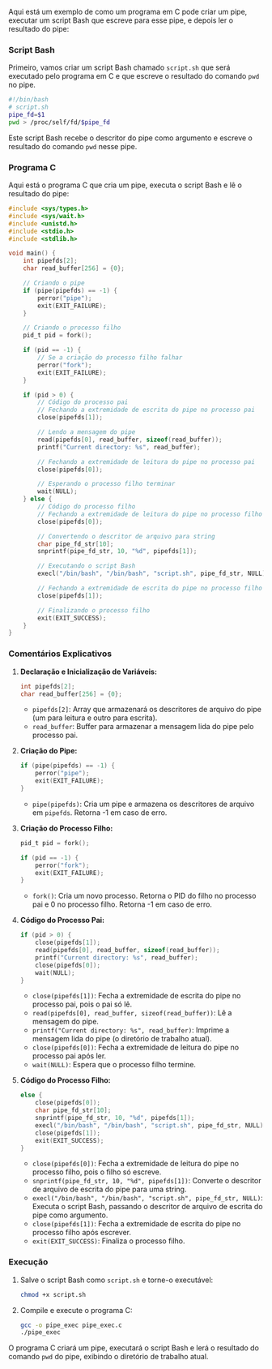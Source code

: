 Aqui está um exemplo de como um programa em C pode criar um pipe, executar um script Bash que escreve para esse pipe, e depois ler o resultado do pipe:

### Script Bash

Primeiro, vamos criar um script Bash chamado `script.sh` que será executado pelo programa em C e que escreve o resultado do comando `pwd` no pipe.

```bash
#!/bin/bash
# script.sh
pipe_fd=$1
pwd > /proc/self/fd/$pipe_fd
```

Este script Bash recebe o descritor do pipe como argumento e escreve o resultado do comando `pwd` nesse pipe.

### Programa C

Aqui está o programa C que cria um pipe, executa o script Bash e lê o resultado do pipe:

```c
#include <sys/types.h>
#include <sys/wait.h>
#include <unistd.h>
#include <stdio.h>
#include <stdlib.h>

void main() {
    int pipefds[2];
    char read_buffer[256] = {0};

    // Criando o pipe
    if (pipe(pipefds) == -1) {
        perror("pipe");
        exit(EXIT_FAILURE);
    }

    // Criando o processo filho
    pid_t pid = fork();

    if (pid == -1) {
        // Se a criação do processo filho falhar
        perror("fork");
        exit(EXIT_FAILURE);
    }

    if (pid > 0) {
        // Código do processo pai
        // Fechando a extremidade de escrita do pipe no processo pai
        close(pipefds[1]);

        // Lendo a mensagem do pipe
        read(pipefds[0], read_buffer, sizeof(read_buffer));
        printf("Current directory: %s", read_buffer);

        // Fechando a extremidade de leitura do pipe no processo pai
        close(pipefds[0]);

        // Esperando o processo filho terminar
        wait(NULL);
    } else {
        // Código do processo filho
        // Fechando a extremidade de leitura do pipe no processo filho
        close(pipefds[0]);

        // Convertendo o descritor de arquivo para string
        char pipe_fd_str[10];
        snprintf(pipe_fd_str, 10, "%d", pipefds[1]);

        // Executando o script Bash
        execl("/bin/bash", "/bin/bash", "script.sh", pipe_fd_str, NULL);

        // Fechando a extremidade de escrita do pipe no processo filho
        close(pipefds[1]);

        // Finalizando o processo filho
        exit(EXIT_SUCCESS);
    }
}
```

### Comentários Explicativos

1. **Declaração e Inicialização de Variáveis:**
    ```c
    int pipefds[2];
    char read_buffer[256] = {0};
    ```

    - `pipefds[2]`: Array que armazenará os descritores de arquivo do pipe (um para leitura e outro para escrita).
    - `read_buffer`: Buffer para armazenar a mensagem lida do pipe pelo processo pai.

2. **Criação do Pipe:**
    ```c
    if (pipe(pipefds) == -1) {
        perror("pipe");
        exit(EXIT_FAILURE);
    }
    ```

    - `pipe(pipefds)`: Cria um pipe e armazena os descritores de arquivo em `pipefds`. Retorna -1 em caso de erro.

3. **Criação do Processo Filho:**
    ```c
    pid_t pid = fork();

    if (pid == -1) {
        perror("fork");
        exit(EXIT_FAILURE);
    }
    ```

    - `fork()`: Cria um novo processo. Retorna o PID do filho no processo pai e 0 no processo filho. Retorna -1 em caso de erro.

4. **Código do Processo Pai:**
    ```c
    if (pid > 0) {
        close(pipefds[1]);
        read(pipefds[0], read_buffer, sizeof(read_buffer));
        printf("Current directory: %s", read_buffer);
        close(pipefds[0]);
        wait(NULL);
    }
    ```

    - `close(pipefds[1])`: Fecha a extremidade de escrita do pipe no processo pai, pois o pai só lê.
    - `read(pipefds[0], read_buffer, sizeof(read_buffer))`: Lê a mensagem do pipe.
    - `printf("Current directory: %s", read_buffer)`: Imprime a mensagem lida do pipe (o diretório de trabalho atual).
    - `close(pipefds[0])`: Fecha a extremidade de leitura do pipe no processo pai após ler.
    - `wait(NULL)`: Espera que o processo filho termine.

5. **Código do Processo Filho:**
    ```c
    else {
        close(pipefds[0]);
        char pipe_fd_str[10];
        snprintf(pipe_fd_str, 10, "%d", pipefds[1]);
        execl("/bin/bash", "/bin/bash", "script.sh", pipe_fd_str, NULL);
        close(pipefds[1]);
        exit(EXIT_SUCCESS);
    }
    ```

    - `close(pipefds[0])`: Fecha a extremidade de leitura do pipe no processo filho, pois o filho só escreve.
    - `snprintf(pipe_fd_str, 10, "%d", pipefds[1])`: Converte o descritor de arquivo de escrita do pipe para uma string.
    - `execl("/bin/bash", "/bin/bash", "script.sh", pipe_fd_str, NULL)`: Executa o script Bash, passando o descritor de arquivo de escrita do pipe como argumento.
    - `close(pipefds[1])`: Fecha a extremidade de escrita do pipe no processo filho após escrever.
    - `exit(EXIT_SUCCESS)`: Finaliza o processo filho.

### Execução

1. Salve o script Bash como `script.sh` e torne-o executável:

    ```sh
    chmod +x script.sh
    ```

2. Compile e execute o programa C:

    ```sh
    gcc -o pipe_exec pipe_exec.c
    ./pipe_exec
    ```

O programa C criará um pipe, executará o script Bash e lerá o resultado do comando `pwd` do pipe, exibindo o diretório de trabalho atual.
